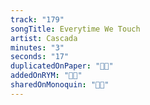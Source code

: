 ```yaml
---
track: "179"
songTitle: Everytime We Touch
artist: Cascada
minutes: "3"
seconds: "17"
duplicatedOnPaper: "👍🏻"
addedOnRYM: "👍🏻"
sharedOnMonoquin: "👍🏻"
---
```

